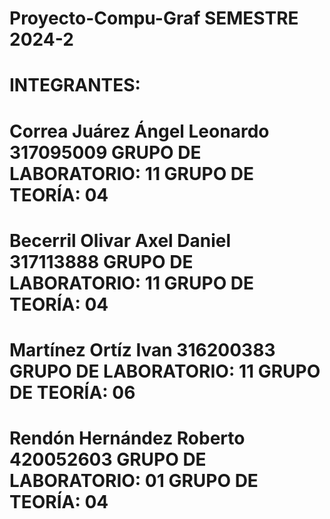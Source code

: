 # Proyecto-Compu-Graf SEMESTRE 2024-2
# INTEGRANTES: 
# Correa Juárez Ángel Leonardo 317095009 GRUPO DE LABORATORIO: 11 GRUPO DE TEORÍA: 04 
# Becerril Olivar Axel Daniel 317113888  GRUPO DE LABORATORIO: 11 GRUPO DE TEORÍA: 04
# Martínez Ortíz Ivan 316200383  GRUPO DE LABORATORIO: 11 GRUPO DE TEORÍA: 06
# Rendón Hernández Roberto 420052603 GRUPO DE LABORATORIO: 01 GRUPO DE TEORÍA: 04
